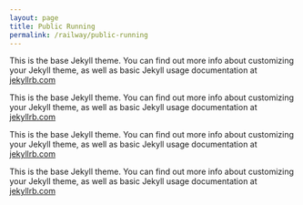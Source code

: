 ```yaml
---
layout: page
title: Public Running
permalink: /railway/public-running
---
```


This is the base Jekyll theme. You can find out more info about customizing your Jekyll theme, as well as basic Jekyll usage documentation at [jekyllrb.com](http://jekyllrb.com/)

This is the base Jekyll theme. You can find out more info about customizing your Jekyll theme, as well as basic Jekyll usage documentation at [jekyllrb.com](http://jekyllrb.com/)

This is the base Jekyll theme. You can find out more info about customizing your Jekyll theme, as well as basic Jekyll usage documentation at [jekyllrb.com](http://jekyllrb.com/)

This is the base Jekyll theme. You can find out more info about customizing your Jekyll theme, as well as basic Jekyll usage documentation at [jekyllrb.com](http://jekyllrb.com/)
